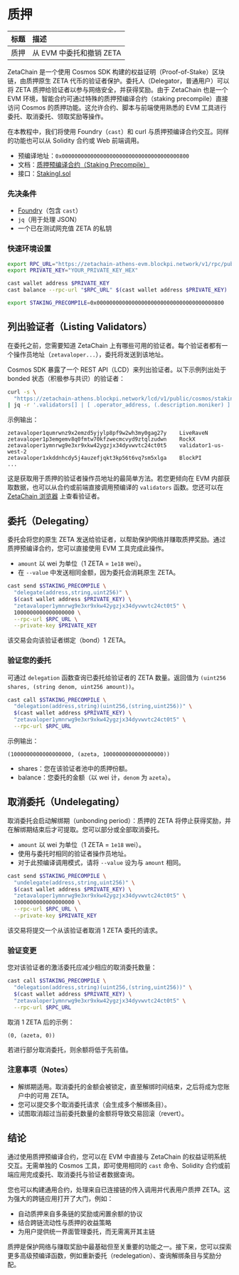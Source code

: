 # 质押

|标题|描述|
|:-|:-|
|质押|从 EVM 中委托和撤销 ZETA|

ZetaChain 是一个使用 Cosmos SDK 构建的权益证明（Proof-of-Stake）区块链，由质押原生 ZETA 代币的验证者保护。委托人（Delegator，普通用户）可以将 ZETA 质押给验证者以参与网络安全，并获得奖励。由于 ZetaChain 也是一个 EVM 环境，智能合约可通过特殊的质押预编译合约（staking precompile）直接访问 Cosmos 的质押功能。这允许合约、脚本与前端使用熟悉的 EVM 工具进行委托、取消委托、领取奖励等操作。

在本教程中，我们将使用 Foundry（`cast`）和 curl 与质押预编译合约交互。同样的功能也可以从 Solidity 合约或 Web 前端调用。

- 预编译地址：`0x0000000000000000000000000000000000000800`
- 文档：[质押预编译合约（Staking Precompile）](https://evm.cosmos.network/v0.4.x/documentation/smart-contracts/precompiles/staking)
- 接口：[StakingI.sol](https://github.com/cosmos/evm/blob/v0.4.0/precompiles/staking/StakingI.sol)

### 先决条件

- [Foundry](https://getfoundry.sh/)（包含 `cast`）
- `jq`（用于处理 JSON）
- 一个已在测试网充值 ZETA 的私钥

### 快速环境设置

```bash
export RPC_URL="https://zetachain-athens-evm.blockpi.network/v1/rpc/public"
export PRIVATE_KEY="YOUR_PRIVATE_KEY_HEX"

cast wallet address $PRIVATE_KEY
cast balance --rpc-url "$RPC_URL" $(cast wallet address $PRIVATE_KEY)

export STAKING_PRECOMPILE=0x0000000000000000000000000000000000000800
```

## 列出验证者（Listing Validators）

在委托之前，您需要知道 ZetaChain 上有哪些可用的验证者。每个验证者都有一个操作员地址（`zetavaloper...`），委托将发送到该地址。

Cosmos SDK 暴露了一个 REST API（LCD）来列出验证者。以下示例列出处于 bonded 状态（积极参与共识）的验证者：

```bash
curl -s \
  "https://zetachain-athens.blockpi.network/lcd/v1/public/cosmos/staking/v1beta1/validators?status=BOND_STATUS_BONDED&pagination.limit=1000" \
| jq -r '.validators[] | [ .operator_address, (.description.moniker) ] | @tsv'
```

示例输出：

```text
zetavaloper1qumrwnz9x2emzd5yjylp8pf9w2wh3my0gag27y    LiveRaveN
zetavaloper1p3emgemv8q0fmtw70kfzwecmcvyd9ztqlzudwn    RockX
zetavaloper1ymnrwg9e3xr9xkw42ygzjx34dyvwvtc24ct0t5    validator1-us-west-2
zetavaloper1xkddnhcdy5j4auzefjqkt3kp56t6vq7sm5xlga    BlockPI
...
```

这是获取用于质押的验证者操作员地址的最简单方法。若您更倾向在 EVM 内部获取数据，也可以从合约或前端直接调用预编译的 `validators` 函数。您还可以在 [ZetaChain 浏览器](https://testnet.zetachain.exploreme.pro/validators) 上查看验证者。

## 委托（Delegating）

委托会将您的原生 ZETA 发送给验证者，以帮助保护网络并赚取质押奖励。通过质押预编译合约，您可以直接使用 EVM 工具完成此操作。

- `amount` 以 wei 为单位（1 ZETA = `1e18` wei）。
- 在 `--value` 中发送相同金额，因为委托会消耗原生 ZETA。

```bash
cast send $STAKING_PRECOMPILE \
  "delegate(address,string,uint256)" \
  $(cast wallet address $PRIVATE_KEY) \
  "zetavaloper1ymnrwg9e3xr9xkw42ygzjx34dyvwvtc24ct0t5" \
  1000000000000000000 \
  --rpc-url $RPC_URL \
  --private-key $PRIVATE_KEY
```

该交易会向该验证者绑定（bond）1 ZETA。

### 验证您的委托

可通过 `delegation` 函数查询已委托给验证者的 ZETA 数量。返回值为 `(uint256 shares, (string denom, uint256 amount))`。

```bash
cast call $STAKING_PRECOMPILE \
  "delegation(address,string)(uint256,(string,uint256))" \
  $(cast wallet address $PRIVATE_KEY) \
  "zetavaloper1ymnrwg9e3xr9xkw42ygzjx34dyvwvtc24ct0t5" \
  --rpc-url $RPC_URL
```

示例输出：

```text
(1000000000000000000, (azeta, 1000000000000000000))
```

- shares：您在该验证者池中的质押份额。
- balance：您委托的金额（以 wei 计，`denom` 为 `azeta`）。

## 取消委托（Undelegating）

取消委托会启动解绑期（unbonding period）：质押的 ZETA 将停止获得奖励，并在解绑期结束后才可提取。您可以部分或全部取消委托。

- `amount` 以 wei 为单位（1 ZETA = `1e18` wei）。
- 使用与委托时相同的验证者操作员地址。
- 对于此预编译调用模式，请将 `--value` 设为与 `amount` 相同。

```bash
cast send $STAKING_PRECOMPILE \
  "undelegate(address,string,uint256)" \
  $(cast wallet address $PRIVATE_KEY) \
  "zetavaloper1ymnrwg9e3xr9xkw42ygzjx34dyvwvtc24ct0t5" \
  1000000000000000000 \
  --rpc-url $RPC_URL \
  --private-key $PRIVATE_KEY
```

该交易将提交一个从该验证者取消 1 ZETA 委托的请求。

### 验证变更

您对该验证者的激活委托应减少相应的取消委托数量：

```bash
cast call $STAKING_PRECOMPILE \
  "delegation(address,string)(uint256,(string,uint256))" \
  $(cast wallet address $PRIVATE_KEY) \
  "zetavaloper1ymnrwg9e3xr9xkw42ygzjx34dyvwvtc24ct0t5" \
  --rpc-url $RPC_URL

```

取消 1 ZETA 后的示例：

```text
(0, (azeta, 0))
```

若进行部分取消委托，则余额将低于先前值。

### 注意事项（Notes）

- 解绑期适用。取消委托的金额会被锁定，直至解绑时间结束，之后将成为您账户中的可用 ZETA。
- 您可以提交多个取消委托请求（会生成多个解绑条目）。
- 试图取消超过当前委托数量的金额将导致交易回滚（revert）。

## 结论

通过使用质押预编译合约，您可以在 EVM 中直接与 ZetaChain 的权益证明系统交互。无需单独的 Cosmos 工具，即可使用相同的 `cast` 命令、Solidity 合约或前端应用完成委托、取消委托与验证者数据查询。

您也可以构建通用合约，处理来自已连接链的传入调用并代表用户质押 ZETA。这为强大的跨链应用打开了大门，例如：

- 自动质押来自多条链的奖励或闲置余额的协议
- 结合跨链流动性与质押的收益策略
- 为用户提供统一界面管理委托，而无需离开其主链

质押是保护网络与赚取奖励中最基础但至关重要的功能之一。接下来，您可以探索更多高级预编译函数，例如重新委托（redelegation）、查询解绑条目与奖励分配。
